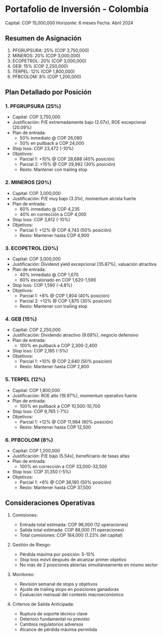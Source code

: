 # Portafolio de Inversión - Colombia

Capital: COP 15,000,000
Horizonte: 6 meses
Fecha: Abril 2024

## Resumen de Asignación

1. PFGRUPSURA: 25% (COP 3,750,000)
2. MINEROS: 20% (COP 3,000,000)
3. ECOPETROL: 20% (COP 3,000,000)
4. GEB: 15% (COP 2,250,000)
5. TERPEL: 12% (COP 1,800,000)
6. PFBCOLOM: 8% (COP 1,200,000)

## Plan Detallado por Posición

### 1. PFGRUPSURA (25%)

- Capital: COP 3,750,000
- Justificación: P/E extremadamente bajo (2.07x), ROE excepcional (20.09%)
- Plan de entrada:
  - 50% inmediato @ COP 26,080
  - 50% en pullback a COP 24,000
- Stop loss: COP 23,472 (-10%)
- Objetivos:
  - Parcial 1: +10% @ COP 28,688 (40% posición)
  - Parcial 2: +15% @ COP 29,992 (30% posición)
  - Resto: Mantener con trailing stop

### 2. MINEROS (20%)

- Capital: COP 3,000,000
- Justificación: P/E muy bajo (3.31x), momentum alcista fuerte
- Plan de entrada:
  - 60% inmediato @ COP 4,235
  - 40% en corrección a COP 4,000
- Stop loss: COP 3,812 (-10%)
- Objetivos:
  - Parcial 1: +12% @ COP 4,743 (50% posición)
  - Resto: Mantener hasta COP 4,900

### 3. ECOPETROL (20%)

- Capital: COP 3,000,000
- Justificación: Dividend yield excepcional (35.87%), valuación atractiva
- Plan de entrada:
  - 40% inmediato @ COP 1,670
  - 60% escalonado en COP 1,620-1,590
- Stop loss: COP 1,590 (-4.8%)
- Objetivos:
  - Parcial 1: +8% @ COP 1,804 (40% posición)
  - Parcial 2: +12% @ COP 1,870 (30% posición)
  - Resto: Mantener con trailing stop

### 4. GEB (15%)

- Capital: COP 2,250,000
- Justificación: Dividendo atractivo (9.69%), negocio defensivo
- Plan de entrada:
  - 100% en pullback a COP 2,300-2,400
- Stop loss: COP 2,185 (-5%)
- Objetivos:
  - Parcial 1: +10% @ COP 2,640 (50% posición)
  - Resto: Mantener hasta COP 2,800

### 5. TERPEL (12%)

- Capital: COP 1,800,000
- Justificación: ROE alto (19.97%), momentum operativo fuerte
- Plan de entrada:
  - 100% en pullback a COP 10,500-10,700
- Stop loss: COP 9,765 (-7%)
- Objetivos:
  - Parcial 1: +12% @ COP 11,984 (60% posición)
  - Resto: Mantener hasta COP 12,500

### 6. PFBCOLOM (8%)

- Capital: COP 1,200,000
- Justificación: P/E bajo (5.54x), beneficiario de tasas altas
- Plan de entrada:
  - 100% en corrección a COP 33,000-33,500
- Stop loss: COP 31,350 (-5%)
- Objetivos:
  - Parcial 1: +8% @ COP 36,180 (50% posición)
  - Resto: Mantener hasta COP 37,500

## Consideraciones Operativas

1. Comisiones:

   - Entrada total estimada: COP 96,000 (12 operaciones)
   - Salida total estimada: COP 88,000 (11 operaciones)
   - Total comisiones: COP 184,000 (1.23% del capital)

2. Gestión de Riesgo:

   - Pérdida máxima por posición: 5-10%
   - Stop loss móvil después de alcanzar primer objetivo
   - No más de 2 posiciones abiertas simultáneamente en mismo sector

3. Monitoreo:

   - Revisión semanal de stops y objetivos
   - Ajuste de trailing stops en posiciones ganadoras
   - Evaluación mensual del contexto macroeconómico

4. Criterios de Salida Anticipada:
   - Ruptura de soporte técnico clave
   - Deterioro fundamental no previsto
   - Cambios regulatorios adversos
   - Alcance de pérdida máxima permitida
